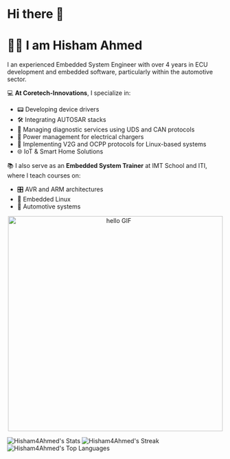 # Hi there 👋 
# 👨‍💼 **I am Hisham Ahmed**
I an experienced Embedded System Engineer with over 4 years in ECU development and embedded software, particularly within the automotive sector.

💻 **At Coretech-Innovations**, I specialize in:
- 📟 Developing device drivers
- 🛠️ Integrating AUTOSAR stacks
- 📝 Managing diagnostic services using UDS and CAN protocols
- 🔌 Power management for electrical chargers
- 🔗 Implementing V2G and OCPP protocols for Linux-based systems
- 🌐 IoT & Smart Home Solutions

📚 I also serve as an **Embedded System Trainer** at IMT School and ITI, where I teach courses on:
- 🎛️ AVR and ARM architectures
- 🐧 Embedded Linux
- 🚗 Automotive systems

<div align="center">
    <img width="500px" alt="hello GIF" src="https://media4.giphy.com/media/iIqmM5tTjmpOB9mpbn/giphy.gif?cid=ecf05e476n7is599ejcdciayiun3bz5sxu8s8bnf6uan4w0y&rid=giphy.gif&ct=g">
</div>

![Hisham4Ahmed's Stats](https://github-readme-stats.vercel.app/api?username=Hisham4Ahmed&theme=tokyonight&show_icons=true&hide_border=false&count_private=true)
![Hisham4Ahmed's Streak](https://github-readme-streak-stats.herokuapp.com/?user=Hisham4Ahmed&theme=tokyonight&hide_border=false)
![Hisham4Ahmed's Top Languages](https://github-readme-stats.vercel.app/api/top-langs/?username=Hisham4Ahmed&theme=tokyonight&show_icons=true&hide_border=false&layout=compact)

